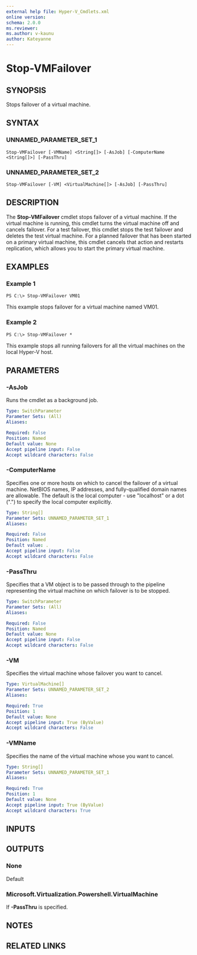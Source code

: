 ```yaml
---
external help file: Hyper-V_Cmdlets.xml
online version: 
schema: 2.0.0
ms.reviewer:
ms.author: v-kaunu
author: Kateyanne
---
```


# Stop-VMFailover

## SYNOPSIS
Stops failover of a virtual machine.

## SYNTAX

### UNNAMED_PARAMETER_SET_1
```
Stop-VMFailover [-VMName] <String[]> [-AsJob] [-ComputerName <String[]>] [-PassThru]
```

### UNNAMED_PARAMETER_SET_2
```
Stop-VMFailover [-VM] <VirtualMachine[]> [-AsJob] [-PassThru]
```

## DESCRIPTION
The **Stop-VMFailover** cmdlet stops failover of a virtual machine.
If the virtual machine is running, this cmdlet turns the virtual machine off and cancels failover.
For a test failover, this cmdlet stops the test failover and deletes the test virtual machine.
For a planned failover that has been started on a primary virtual machine, this cmdlet cancels that action and restarts replication, which allows you to start the primary virtual machine.

## EXAMPLES

### Example 1
```
PS C:\> Stop-VMFailover VM01
```

This example stops failover for a virtual machine named VM01.

### Example 2
```
PS C:\> Stop-VMFailover *
```

This example stops all running failovers for all the virtual machines on the local Hyper-V host.

## PARAMETERS

### -AsJob
Runs the cmdlet as a background job.

```yaml
Type: SwitchParameter
Parameter Sets: (All)
Aliases: 

Required: False
Position: Named
Default value: None
Accept pipeline input: False
Accept wildcard characters: False
```

### -ComputerName
Specifies one or more hosts on which to cancel the failover of a virtual machine.
NetBIOS names, IP addresses, and fully-qualified domain names are allowable.
The default is the local computer - use "localhost" or a dot (".") to specify the local computer explicitly.

```yaml
Type: String[]
Parameter Sets: UNNAMED_PARAMETER_SET_1
Aliases: 

Required: False
Position: Named
Default value: .
Accept pipeline input: False
Accept wildcard characters: False
```

### -PassThru
Specifies that a VM object is to be passed through to the pipeline representing the virtual machine on which failover is to be stopped.

```yaml
Type: SwitchParameter
Parameter Sets: (All)
Aliases: 

Required: False
Position: Named
Default value: None
Accept pipeline input: False
Accept wildcard characters: False
```

### -VM
Specifies the virtual machine whose failover you want to cancel.

```yaml
Type: VirtualMachine[]
Parameter Sets: UNNAMED_PARAMETER_SET_2
Aliases: 

Required: True
Position: 1
Default value: None
Accept pipeline input: True (ByValue)
Accept wildcard characters: False
```

### -VMName
Specifies the name of the virtual machine whose you want to cancel.

```yaml
Type: String[]
Parameter Sets: UNNAMED_PARAMETER_SET_1
Aliases: 

Required: True
Position: 1
Default value: None
Accept pipeline input: True (ByValue)
Accept wildcard characters: True
```

## INPUTS

## OUTPUTS

### None
Default

### Microsoft.Virtualization.Powershell.VirtualMachine
If **-PassThru** is specified.

## NOTES

## RELATED LINKS



